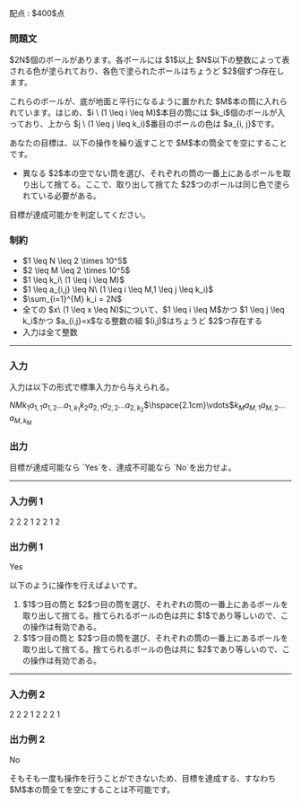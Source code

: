 
<div>

<span>

<span>

<p>
配点 : $400$点
</p>

<div>

<section>

### **問題文**

<p>
$2N$個のボールがあります。各ボールには $1$以上 $N$以下の整数によって表される色が塗られており、各色で塗られたボールはちょうど $2$個ずつ存在します。
</p>

<p>
これらのボールが、底が地面と平行になるように置かれた $M$本の筒に入れられています。はじめ、$i \ (1 \leq i \leq M)$本目の筒には $k_i$個のボールが入っており、上から $j \ (1 \leq j \leq k_i)$番目のボールの色は $a_{i, j}$です。
</p>

<p>
あなたの目標は、以下の操作を繰り返すことで $M$本の筒全てを空にすることです。
</p>

<ul>

<li>
異なる $2$本の空でない筒を選び、それぞれの筒の一番上にあるボールを取り出して捨てる。ここで、取り出して捨てた $2$つのボールは同じ色で塗られている必要がある。
</li>

</ul>

<p>
目標が達成可能かを判定してください。
</p>

</section>

</div>

<div>

<section>

### **制約**

<ul>

<li>
$1 \leq N \leq 2 \times 10^5$
</li>

<li>
$2 \leq M \leq 2 \times 10^5$
</li>

<li>
$1 \leq k_i\ (1 \leq i \leq M)$
</li>

<li>
$1 \leq a_{i,j} \leq N\ (1 \leq i \leq M,1 \leq j \leq k_i)$
</li>

<li>
$\sum_{i=1}^{M} k_i = 2N$
</li>

<li>
全ての $x\ (1 \leq x \leq N)$について、$1 \leq i \leq M$かつ $1 \leq j \leq k_i$かつ $a_{i,j}=x$なる整数の組 $(i,j)$はちょうど $2$つ存在する
</li>

<li>
入力は全て整数
</li>

</ul>

</section>

</div>

---

<div>

<div>

<section>

### **入力**

<p>
入力は以下の形式で標準入力から与えられる。
</p>

<div>

$N$$M$$k_1$$a_{1,1}$$a_{1,2}$$\ldots$$a_{1,k_1}$$k_2$$a_{2,1}$$a_{2,2}$$\ldots$$a_{2,k_2}$$\hspace{2.1cm}\vdots$$k_M$$a_{M,1}$$a_{M,2}$$\ldots$$a_{M,k_M}$
</div>

</section>

</div>

<div>

<section>

### **出力**

<p>
目標が達成可能なら `Yes`を、達成不可能なら `No`を出力せよ。
</p>

</section>

</div>

</div>

---

<div>

<section>

### **入力例 1**

<div>

2 2
2
1 2
2
1 2

</div>

</section>

</div>

<div>

<section>

### **出力例 1**

<div>

Yes

</div>

<p>
以下のように操作を行えばよいです。
</p>

<ol>

<li>
$1$つ目の筒と $2$つ目の筒を選び、それぞれの筒の一番上にあるボールを取り出して捨てる。捨てられるボールの色は共に $1$であり等しいので、この操作は有効である。
</li>

<li>
$1$つ目の筒と $2$つ目の筒を選び、それぞれの筒の一番上にあるボールを取り出して捨てる。捨てられるボールの色は共に $2$であり等しいので、この操作は有効である。
</li>

</ol>

</section>

</div>

---

<div>

<section>

### **入力例 2**

<div>

2 2
2
1 2
2
2 1

</div>

</section>

</div>

<div>

<section>

### **出力例 2**

<div>

No

</div>

<p>
そもそも一度も操作を行うことができないため、目標を達成する、すなわち $M$本の筒全てを空にすることは不可能です。
</p>

</section>

</div>

</span>

</span>

</div>

